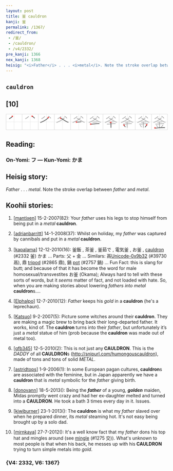 ```yaml
---
layout: post
title: 釜 cauldron
kanji: 釜
permalink: /1367/
redirect_from:
 - /釜/
 - /cauldron/
 - /v4/2332/
pre_kanji: 1366
nex_kanji: 1368
heisig: "<i>Father</i> . . . <i>metal</i>. Note the stroke overlap between <i>father</i> and <i>metal</i>."
---
```


## `cauldron`

## [10]

<div class="stroke"><img src="../images/E9879C.png" /></div>

## Reading:

### On-Yomi: フ &mdash; Kun-Yomi: かま

## Heisig story:

<i>Father</i> . . . <i>metal</i>. Note the stroke overlap between <i>father</i> and <i>metal</i>.

## Koohii stories:

1) [<a href="http://kanji.koohii.com/profile/mantixen">mantixen</a>] 15-2-2007(82): Your <em>father</em> uses his legs to stop himself from being put in a <em>metal</em><strong> cauldron</strong>.

2) [<a href="http://kanji.koohii.com/profile/adrianbarritt">adrianbarritt</a>] 14-1-2008(37): Whilst on holiday, my <em>father</em> was captured by cannibals and put in a <em>metal</em><strong> cauldron</strong>.

3) [<a href="http://kanji.koohii.com/profile/kapalama">kapalama</a>] 12-12-2010(16): 釜飯 , 茶釜 , 釜茹で , 電気釜 , お釜 , <a href="../v4/2332">cauldron</a> (#2332 釜) かま ... Parts: 父 + 金 ... Similars: 鬲<a href="../v4/39730">Unicode-0x9b32</a> (#39730 鬲), 鼎 <a href="../v4/2865">tripod</a> (#2865 鼎), 鍋 <a href="../v4/2757">pot</a> (#2757 鍋) ... Fun Fact: this is slang for butt; and because of that it has become the word for male homosexual/transvestites お釜 (Okama); Always hard to tell with these sorts of words, but it <em>seems</em> matter of fact, and not loaded with hate. So, when you are making stories about lowering <em>fathers into metal</em><strong> cauldron</strong>s....

4) [<a href="http://kanji.koohii.com/profile/Elphalpo">Elphalpo</a>] 12-7-2010(12): <em>Father</em> keeps his <em>gold</em> in a<strong> cauldron</strong> (he&#039;s a leprechaun).

5) [<a href="http://kanji.koohii.com/profile/Katsuo">Katsuo</a>] 9-2-2007(5): Picture some witches around their<strong> cauldron</strong>. They are making a magic brew to bring back their long-departed father. It works, kind of. The<strong> cauldron</strong> turns into their <em>father</em>, but unfortunately it’s just a <em>metal</em> statue of him (prob because the<strong> cauldron</strong> was made out of metal too).

6) [<a href="http://kanji.koohii.com/profile/gfb345">gfb345</a>] 12-5-2010(2): This is not just any<strong> CAULDRON</strong>. This is the <em>DADDY</em> of all<strong> CAULDRON</strong>s (<a href="http://snipurl.com/humongouscauldron">http://snipurl.com/humongouscauldron</a>), made of tons and tons of solid <em>METAL</em>.

7) [<a href="http://kanji.koohii.com/profile/astridtops">astridtops</a>] 1-9-2006(1): In some European pagan cultures,<strong> cauldron</strong>s are associated with the feminine, but in Japan apparently we have a<strong> cauldron</strong> that is <em>metal</em> symbolic for the <em>father</em> giving birth.

8) [<a href="http://kanji.koohii.com/profile/donovann">donovann</a>] 18-5-2013(): Being the <em><strong>father</strong></em> of a young, <em><strong>golden</strong></em> maiden, Midas promptly went crazy and had her ex-daughter melted and turned into a <strong>CAULDRON</strong>. He took a bath 3 times every day in it. Issues.

9) [<a href="http://kanji.koohii.com/profile/kiwiburner">kiwiburner</a>] 23-1-2013(): The<strong> cauldron</strong> is what my <em>father</em> slaved over when he prepared dinner, its <em>metal</em> steaming hot. It&#039;s not easy being brought up by a solo dad.

10) [<a href="http://kanji.koohii.com/profile/mirnkaya">mirnkaya</a>] 27-7-2012(): It&#039;s a well know fact that my <em>father</em> dons his top hat and mingles around (see <a href="../v4/1275">mingle</a> (#1275 交)). What&#039;s unknown to most people is that when his back, he messes up with his<strong> CAULDRON</strong> trying to turn simple metals into <em>gold</em>.

### {V4: 2332, V6: 1367}
